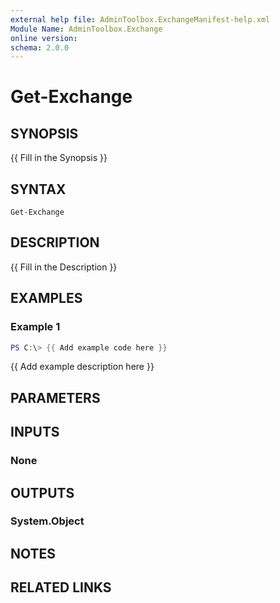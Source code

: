 ```yaml
---
external help file: AdminToolbox.ExchangeManifest-help.xml
Module Name: AdminToolbox.Exchange
online version:
schema: 2.0.0
---
```


# Get-Exchange

## SYNOPSIS
{{ Fill in the Synopsis }}

## SYNTAX

```
Get-Exchange
```

## DESCRIPTION
{{ Fill in the Description }}

## EXAMPLES

### Example 1
```powershell
PS C:\> {{ Add example code here }}
```

{{ Add example description here }}

## PARAMETERS

## INPUTS

### None

## OUTPUTS

### System.Object
## NOTES

## RELATED LINKS
